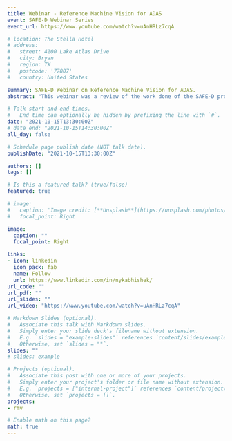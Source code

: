 ```yaml
---
title: Webinar - Reference Machine Vision for ADAS
event: SAFE-D Webinar Series
event_url: https://www.youtube.com/watch?v=uAnHRLz7cqA

# location: The Stella Hotel
# address:
#   street: 4100 Lake Atlas Drive
#   city: Bryan
#   region: TX
#   postcode: '77807'
#   country: United States

summary: SAFE-D Webinar on Reference Machine Vision for ADAS.
abstract: "This webinar was a review of the work done of the SAFE-D project 'Reference Machine Vision for ADAS'. The objective of this project is to develop a reference system for evaluating different lane markings and perception algorithms. This project validates the effectiveness of different types of lane markings for detectability on state-of-the-art lane detection (LD) algorithms. An in-depth study into the different parameters affecting the performance of LD algorithms was conducted by incorporating pavement marking material characteristics into the evaluation framework. The effect of environmental factors (Day vs Night), driving direction, lane marking material characteristics (reflective properties like Qd/RL, marking quality), lane making layouts (30ft gap vs 40ft gap, 4inch wide vs 6 inches wide), and LD evaluation characteristics (Type of LD algorithm, Near Field-of-view (FOV) vs Far FOV) were studied. Observations were made on how these different factors interact with each other and affect LD performance. Three different annotated image datasets were also generated which includes the (1) College Station Dataset (On-road with Material data), (2) 3M panel dataset (Closed course with material data), and (3) US290 Dataset (On-road special type of markings without material data). These datasets can be used as a reference/benchmark system by researchers to evaluate their LD algorithms and infer how their performance relates to different types of lane markings and their material characteristics. In this presentation, we will present an overview of the project, the methods used and the results obtained in this project."

# Talk start and end times.
#   End time can optionally be hidden by prefixing the line with `#`.
date: "2021-10-15T13:30:00Z"
# date_end: "2021-10-15T14:30:00Z"
all_day: false

# Schedule page publish date (NOT talk date).
publishDate: "2021-10-15T13:30:00Z"

authors: []
tags: []

# Is this a featured talk? (true/false)
featured: true

# image:
#   caption: 'Image credit: [**Unsplash**](https://unsplash.com/photos/bzdhc5b3Bxs)'
#   focal_point: Right

image:
  caption: ""
  focal_point: Right

links:
- icon: linkedin
  icon_pack: fab
  name: Follow
  url: https://www.linkedin.com/in/nykabhishek/
url_code: ""
url_pdf: ""
url_slides: ""
url_video: "https://www.youtube.com/watch?v=uAnHRLz7cqA"

# Markdown Slides (optional).
#   Associate this talk with Markdown slides.
#   Simply enter your slide deck's filename without extension.
#   E.g. `slides = "example-slides"` references `content/slides/example-slides.md`.
#   Otherwise, set `slides = ""`.
slides: ""
# slides: example

# Projects (optional).
#   Associate this post with one or more of your projects.
#   Simply enter your project's folder or file name without extension.
#   E.g. `projects = ["internal-project"]` references `content/project/deep-learning/index.md`.
#   Otherwise, set `projects = []`.
projects:
- rmv

# Enable math on this page?
math: true
---
```


<!-- {{% alert note %}}
Click on the **Slides** button above to view the built-in slides feature.
{{% /alert %}}

Slides can be added in a few ways:

- **Create** slides using Academic's [*Slides*](https://sourcethemes.com/academic/docs/managing-content/#create-slides) feature and link using `slides` parameter in the front matter of the talk file
- **Upload** an existing slide deck to `static/` and link using `url_slides` parameter in the front matter of the talk file
- **Embed** your slides (e.g. Google Slides) or presentation video on this page using [shortcodes](https://sourcethemes.com/academic/docs/writing-markdown-latex/).

Further talk details can easily be added to this page using *Markdown* and $\rm \LaTeX$ math code. -->
